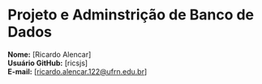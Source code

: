 # Projeto e Adminstrição de Banco de Dados

**Nome:** [Ricardo Alencar]  
**Usuário GitHub:** [ricsjs]  
**E-mail:** [ricardo.alencar.122@ufrn.edu.br]